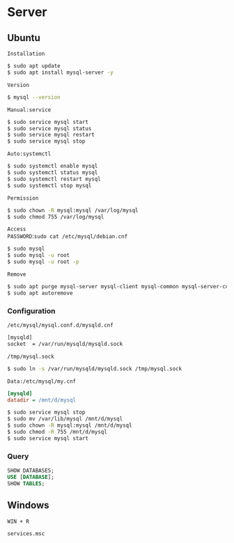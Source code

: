 # Server

## Ubuntu
`Installation`
```bash
$ sudo apt update
$ sudo apt install mysql-server -y
```

`Version`
```bash
$ mysql --version
```

`Manual:service`
```bash
$ sudo service mysql start
$ sudo service mysql status
$ sudo service mysql restart
$ sudo service mysql stop
```

`Auto:systemctl`
```bash
$ sudo systemctl enable mysql
$ sudo systemctl status mysql
$ sudo systemctl restart mysql
$ sudo systemctl stop mysql
```

`Permission`
```bash
$ sudo chown -R mysql:mysql /var/log/mysql
$ sudo chmod 755 /var/log/mysql
```

`Access`  
`PASSWORD`:`sudo cat /etc/mysql/debian.cnf`
```bash
$ sudo mysql
$ sudo mysql -u root
$ sudo mysql -u root -p
```

`Remove`
```bash
$ sudo apt purge mysql-server mysql-client mysql-common mysql-server-core-* mysql-client-core-*
$ sudo apt autoremove
```

### Configuration

`/etc/mysql/mysql.conf.d/mysqld.cnf`
```bash
[mysqld]
socket  = /var/run/mysqld/mysqld.sock
```
`/tmp/mysql.sock`
```bash
$ sudo ln -s /var/run/mysqld/mysqld.sock /tmp/mysql.sock
```


`Data:/etc/mysql/my.cnf`
```ini
[mysqld]
datadir = /mnt/d/mysql
```
```bash
$ sudo service mysql stop
$ sudo mv /var/lib/mysql /mnt/d/mysql
$ sudo chown -R mysql:mysql /mnt/d/mysql
$ sudo chmod -R 755 /mnt/d/mysql
$ sudo service mysql start
```


### Query
```sql
SHOW DATABASES;
USE [DATABASE];
SHOW TABLES;
```


## Windows

`WIN + R`
```cmd
services.msc
```
